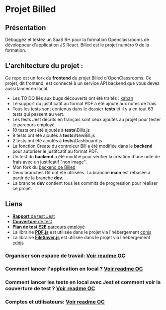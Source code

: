 # Projet Billed

## Présentation

Débuggez et testez un SaaS RH pour la formation Openclassrooms de développeur d'application JS React. 
Billed est le projet numéro 9 de la formation.

## L'architecture du projet :
Ce repo est un fork du **frontend** du projet Billed d'OpenClassrooms.
Ce projet, dit frontend, est connecté à un service API backend que vous devez aussi lancer en local.

- Les TO DO liés aux bugs découverts ont été traités : [kaban](https://www.notion.so/36c580c2017a4b46b89aa946e79a81d9?v=c12e4226628e4735a9e59be68e01abe7)
- Le support du justificatif au format PDF a été ajouté aux notes de frais.
- Tous les tests sont contenus dans le dossier __tests__ et il y a en tout 63 tests qui passent au vert.
- Les tests Jest décrits en français sont ceux ajoutés au projet pour tester le parcours employé. 
- 10 tests ont été ajoutés à __tests__\Bills.js
-  9 tests ont été ajoutés à __tests__\NewBill.js
-  2 tests ont été ajoutés à __tests__\Dashboard.js
- La fonction Create du controleur Bill a été modifiée dans le **backend** pour autoriser le justifcatif au format PDF.
- Un test du **backend** a été modifié pour vérifier la création d'une note de frais avec un justifcatif "non image". 
- Mon fork du [backend de Billed](https://github.com/SFERRER-DEV/Billed-app-FR-Back)     
- Deux branches Git ont été utilisées. La branche **main** est rebasée à partir de la branche **dev**. 
- La branche **dev** contient tous les commits de progression pour réaliser ce projet.

## Liens
- [**Rapport** de test Jest ](https://github.com/SFERRER-DEV/Billed-app-FR-Front/blob/main/docs/screenshot_rapport_jest.png)
- [**Couverture** de test](https://github.com/SFERRER-DEV/Billed-app-FR-Front/blob/main/docs/screenshot_cover.png)
- [**Plan de test E2E** parcours employé](https://github.com/SFERRER-DEV/Billed-app-FR-Front/blob/main/docs/Plan%20de%20test%20E2E%20pour%20l'utilisateur.docx)
- La librairie [**PDF.js**](https://github.com/mozilla/pdf.js) est utilisée dans le projet via l'hébergement [cdnjs](https://cdnjs.com/libraries/pdf.js)
- La librairie [**FileSaver.js**](https://github.com/eligrey/FileSaver.js) est utilisée dans le projet via l'hébergement [cdnjs](https://cdnjs.com/libraries/FileSaver.js)

### Organiser son espace de travail: [Voir readme OC](https://github.com/OpenClassrooms-Student-Center/Billed-app-FR-Front#organiser-son-espace-de-travail-)

### Comment lancer l'application en local ? [Voir readme OC](https://github.com/OpenClassrooms-Student-Center/Billed-app-FR-Front#comment-lancer-lapplication-en-local-)

### Comment lancer les tests en local avec Jest et comment voir la couverture de test ? [Voir readme OC](https://github.com/OpenClassrooms-Student-Center/Billed-app-FR-Front#comment-lancer-tous-les-tests-en-local-avec-jest-)

### Comptes et utilisateurs: [Voir readme OC](https://github.com/OpenClassrooms-Student-Center/Billed-app-FR-Front#comptes-et-utilisateurs-)